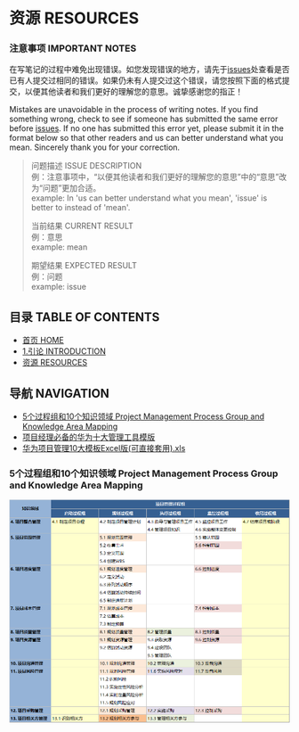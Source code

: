 # 资源 RESOURCES


### 注意事项 IMPORTANT NOTES

在写笔记的过程中难免出现错误。如您发现错误的地方，请先于[issues](https://github.com/afresh/pmi-pmp/issues)处查看是否已有人提交过相同的错误。如果仍未有人提交过这个错误，请您按照下面的格式提交，以便其他读者和我们更好的理解您的意思。诚挚感谢您的指正！

Mistakes are unavoidable in the process of writing notes. If you find something wrong, check to see if someone has submitted the same error before [issues](https://github.com/afresh/pmi-pmp/issues). If no one has submitted this error yet, please submit it in the format below so that other readers and us can better understand what you mean. Sincerely thank you for your correction.

> 问题描述 ISSUE DESCRIPTION  
> 例：注意事项中，“以便其他读者和我们更好的理解您的意思”中的“意思”改为“问题”更加合适。  
> example: In 'us can better understand what you mean', 'issue' is better to instead of 'mean'.  
> 
> 当前结果 CURRENT RESULT  
> 例：意思  
> example: mean  
> 
> 期望结果 EXPECTED RESULT  
> 例：问题  
> example: issue  
> 


## 目录 TABLE OF CONTENTS


* [首页 HOME](https://github.com/afresh/pmi-pmp)
* [1.引论 INTRODUCTION](https://github.com/afresh/pmi-pmp/tree/master/PMBOK%C2%AEGUIDE(Sixth%20Edition)/PART%201/01.%E5%BC%95%E8%AE%BA%20INTRODUCTION)
* [资源 RESOURCES](https://github.com/afresh/pmi-pmp/blob/master/PMBOK%C2%AEGUIDE(Sixth%20Edition)/RESOURCES.md)


## 导航 NAVIGATION


* [5个过程组和10个知识领域 Project Management Process Group and Knowledge Area Mapping](#5个过程组和10个知识领域-Project-Management-Process-Group-and-Knowledge-Area-Mapping)
* [项目经理必备的华为十大管理工具模版](https://mp.weixin.qq.com/s/EZhfgerwfQRgySxwC6vVVw)
* [华为项目管理10大模板Excel版(可直接套用).xls](https://github.com/afresh/pmi-pmp/raw/master/PMBOK%C2%AEGUIDE(Sixth%20Edition)/Resources/%E5%8D%8E%E4%B8%BA%E9%A1%B9%E7%9B%AE%E7%AE%A1%E7%90%8610%E5%A4%A7%E6%A8%A1%E6%9D%BFExcel%E7%89%88(%E5%8F%AF%E7%9B%B4%E6%8E%A5%E5%A5%97%E7%94%A8).xls)


### 5个过程组和10个知识领域 Project Management Process Group and Knowledge Area Mapping

![5个过程组和10个知识领域](./Resources/5个过程组和10个知识领域.png '5个过程组和10个知识领域')
